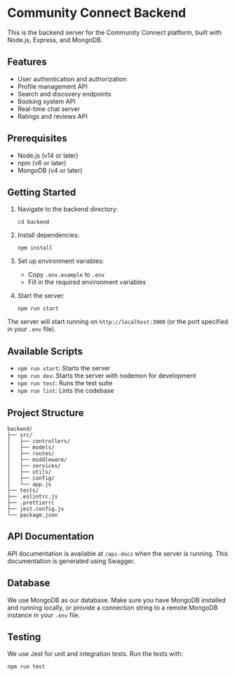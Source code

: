 # Community Connect Backend

This is the backend server for the Community Connect platform, built with Node.js, Express, and MongoDB.

## Features

- User authentication and authorization
- Profile management API
- Search and discovery endpoints
- Booking system API
- Real-time chat server
- Ratings and reviews API

## Prerequisites

- Node.js (v14 or later)
- npm (v6 or later)
- MongoDB (v4 or later)

## Getting Started

1. Navigate to the backend directory:
   ```
   cd backend
   ```

2. Install dependencies:
   ```
   npm install
   ```

3. Set up environment variables:
   - Copy `.env.example` to `.env`
   - Fill in the required environment variables

4. Start the server:
   ```
   npm run start
   ```

The server will start running on `http://localhost:3000` (or the port specified in your `.env` file).

## Available Scripts

- `npm run start`: Starts the server
- `npm run dev`: Starts the server with nodemon for development
- `npm run test`: Runs the test suite
- `npm run lint`: Lints the codebase

## Project Structure

```
backend/
├── src/
│   ├── controllers/
│   ├── models/
│   ├── routes/
│   ├── middleware/
│   ├── services/
│   ├── utils/
│   ├── config/
│   └── app.js
├── tests/
├── .eslintrc.js
├── .prettierrc
├── jest.config.js
└── package.json
```

## API Documentation

API documentation is available at `/api-docs` when the server is running. This documentation is generated using Swagger.

## Database

We use MongoDB as our database. Make sure you have MongoDB installed and running locally, or provide a connection string to a remote MongoDB instance in your `.env` file.

## Testing

We use Jest for unit and integration tests. Run the tests with:

```
npm run test
```
